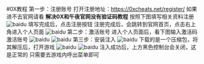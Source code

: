 #0X教程
  第一步：注册账号
打开注册地址：https://0xcheats.net/register/
如果进不去官网请看 **解决0X和午夜官网没有验证码教程**
按照下图填写相关资料注册
![baidu](https://s2.loli.net/2022/04/11/UFCPvZ7mVKYTaX9.png)
填写完成后，点击注册按钮
注册完成后，会跳转到官网首页，点击右上角进入个人页面
![baidu](https://s2.loli.net/2022/04/11/2sHcAmzrIPKT876.png)
第二步：激活账号
进入个人页面后，看下图输入激活码 激活账号
![baidu](https://s2.loli.net/2022/04/11/iAehGZX5LjFCbdk.png)
![baidu](https://s2.loli.net/2022/04/11/Lc2BZeSlMQPwYmC.png)
第三步：安装注入
![baidu](https://s2.loli.net/2022/04/11/CxYrk9MAUD1cW7O.png)
下载的是一个压缩包，将其解压后，打开游戏
![baidu](https://s2.loli.net/2022/04/11/NKVro9yGwSUALip.png)
![baidu](https://s2.loli.net/2022/04/11/7Ot4rFVbosvJxqP.png)
注入成功后，上方黑色控制台会关闭，这是正常的
只需要去游戏内呼出菜单即可